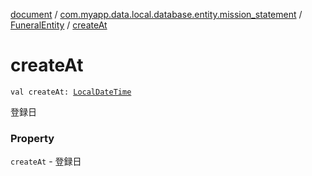 [document](../../index.md) / [com.myapp.data.local.database.entity.mission_statement](../index.md) / [FuneralEntity](index.md) / [createAt](./create-at.md)

# createAt

`val createAt: `[`LocalDateTime`](https://developer.android.com/reference/java/time/LocalDateTime.html)

登録日

### Property

`createAt` - 登録日